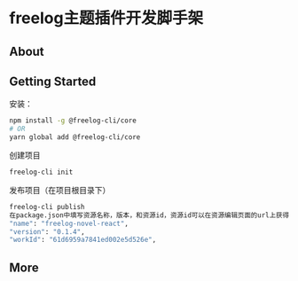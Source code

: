# freelog主题插件开发脚手架

## About



## Getting Started

安装：

```bash
npm install -g @freelog-cli/core
# OR
yarn global add @freelog-cli/core
```

创建项目

```bash
freelog-cli init 
```

发布项目（在项目根目录下）

```bash
freelog-cli publish
在package.json中填写资源名称，版本，和资源id，资源id可以在资源编辑页面的url上获得
"name": "freelog-novel-react",
"version": "0.1.4",
"workId": "61d6959a7841ed002e5d526e",
```

## More

 
